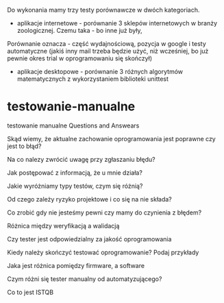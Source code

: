 Do wykonania mamy trzy testy porównawcze w dwóch kategoriach.



- aplikacje internetowe - porównanie 3 sklepów internetowych w branży zoologicznej. Czemu taka - bo inne już były,



Porównanie oznacza - część wydajnościową, pozycja w google i testy automatyczne (jakiś inny mail trzeba będzie użyć, niż wcześniej, bo już pewnie okres trial w oprogramowaniu się skończył)




- aplikacje desktopowe - porównanie 3 różnych algorytmów matematycznych z wykorzystaniem biblioteki unittest



# testowanie-manualne
testowanie manualne Questions and Answears

Skąd wiemy, że aktualne zachowanie oprogramowania jest poprawne czy jest to błąd?

Na co nalezy zwrócić uwagę przy zgłaszaniu błędu?

Jak postępować z informacją, że u mnie działa?

Jakie wyróżniamy typy testów, czym się różnią?

Od czego zależy ryzyko projektowe i co się na nie składa?

Co zrobić gdy nie jesteśmy pewni czy mamy do czynienia z błędem?

Różnica między weryfikacją a walidacją

Czy tester jest odpowiedzialny za jakość oprogramowania

Kiedy należy skończyć testować oprogramowanie? Podaj przykłady

Jaka jest różnica pomiędzy firmware, a software

Czym różni się tester manualny od automatyzującego?

Co to jest ISTQB
